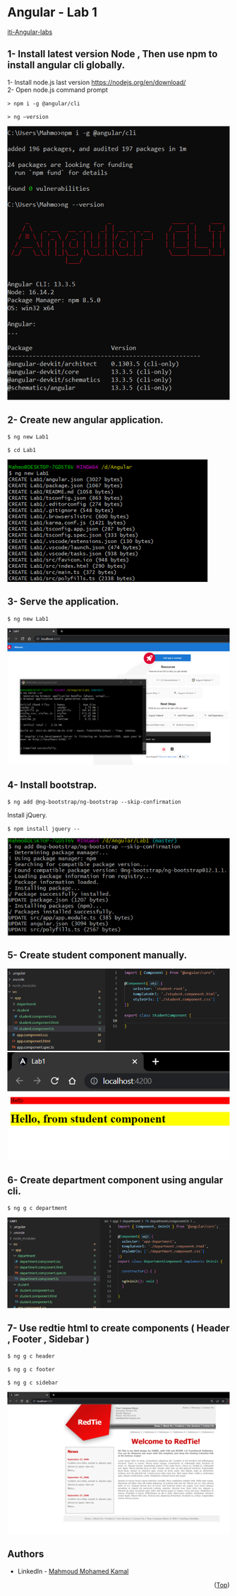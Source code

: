 # Angular - Lab 1
[iti-Angular-labs](https://github.com/MahmoudFierro98/iti-Angular-labs/tree/main/Lab1)

## 1- Install latest version Node , Then use npm to install angular cli globally.
1- Install node.js last version https://nodejs.org/en/download/ \
2- Open node.js command prompt
```
> npm i -g @angular/cli
```
```
> ng –version
```
![alt text](./Screenshots/Lab1_Task1.PNG)

## 2- Create new angular application.
```
$ ng new Lab1
```
```
$ cd Lab1
```
![alt text](./Screenshots/Lab1_Task2.PNG)

## 3- Serve the application.
```
$ ng new Lab1
```
![alt text](./Screenshots/Lab1_Task3.PNG)

## 4- Install bootstrap.
```
$ ng add @ng-bootstrap/ng-bootstrap --skip-confirmation 
```
Install jQuery.
```
$ npm install jquery --
```
![alt text](./Screenshots/Lab1_Task4.PNG)

## 5- Create student component manually.
![alt text](./Screenshots/Lab1_Task5.1.PNG)
![alt text](./Screenshots/Lab1_Task5.2.PNG)

## 6- Create department component using angular cli.
```
$ ng g c department
```
![alt text](./Screenshots/Lab1_Task6.1.PNG)

## 7- Use redtie html to create components ( Header , Footer , Sidebar )
```
$ ng g c header
```
```
$ ng g c footer
```
```
$ ng g c sidebar
```
![alt text](./Screenshots/Lab1_Task7.PNG)

## Authors
* LinkedIn - [Mahmoud Mohamed Kamal](https://www.linkedin.com/in/mahmoudfierro98)

<p align="right">(<a href="#top">Top</a>)</p>